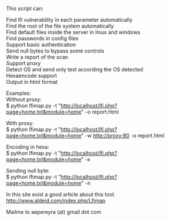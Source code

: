 This script can:

Find lfi vulnerability in each parameter automatically<br>
Find the root of the file system automatically <br>
Find default files inside the server in linux and windows<br>
Find passwords in config files<br>
Support basic authentication<br>
Send null bytes to bypass some controls<br>
Write a report of the scan<br>
Support proxy<br>
Detect  OS and send only test according the OS detected <br>
Hexaencode support<br>
Output in html format<br>

Examples:<br>
Without proxy:<br>
$ python lfimap.py -t "<a href='http://localhost/lfi.php?page=home.txt&module=home'>http://localhost/lfi.php?page=home.txt&amp;module=home</a>" -o report.html<br>

With proxy:<br>
$ python lfimap.py -t "<a href='http://localhost/lfi.php?page=home.txt&module=home'>http://localhost/lfi.php?page=home.txt&amp;module=home</a>" -w <a href='http://proxy:80'>http://proxy:80</a> -o report.html<br>

Encoding in hexa:<br>
$ python lfimap.py -t "<a href='http://localhost/lfi.php?page=home.txt&module=home'>http://localhost/lfi.php?page=home.txt&amp;module=home</a>" -x <br>

Sending null byte: <br>
$ python lfimap.py -t "<a href='http://localhost/lfi.php?page=home.txt&module=home'>http://localhost/lfi.php?page=home.txt&amp;module=home</a>" -n <br>

In this site exist a good article about this tool.<br>
<a href='http://www.aldeid.com/index.php/Lfimap'>http://www.aldeid.com/index.php/Lfimap</a> <br>

Mailme to aepereyra (at) gmail dot com<br>
